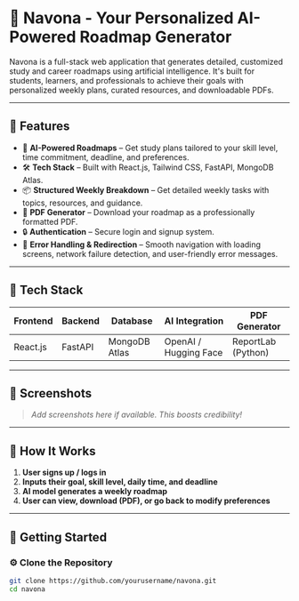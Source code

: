 # 🚀 Navona - Your Personalized AI-Powered Roadmap Generator

Navona is a full-stack web application that generates detailed, customized study and career roadmaps using artificial intelligence. It's built for students, learners, and professionals to achieve their goals with personalized weekly plans, curated resources, and downloadable PDFs.

---

## 🌟 Features

- 🧠 **AI-Powered Roadmaps** – Get study plans tailored to your skill level, time commitment, deadline, and preferences.
- 🛠️ **Tech Stack** – Built with React.js, Tailwind CSS, FastAPI, MongoDB Atlas.
- 📦 **Structured Weekly Breakdown** – Get detailed weekly tasks with topics, resources, and guidance.
- 📄 **PDF Generator** – Download your roadmap as a professionally formatted PDF.
- 🔒 **Authentication** – Secure login and signup system.
- 🔁 **Error Handling & Redirection** – Smooth navigation with loading screens, network failure detection, and user-friendly error messages.

---

## 🧰 Tech Stack

| Frontend  | Backend   | Database        | AI Integration     | PDF Generator |
|-----------|-----------|------------------|---------------------|---------------|
| React.js  | FastAPI   | MongoDB Atlas    | OpenAI / Hugging Face | ReportLab (Python) |

---

## 📸 Screenshots

> _Add screenshots here if available. This boosts credibility!_

---

## 🚦 How It Works

1. **User signs up / logs in**
2. **Inputs their goal, skill level, daily time, and deadline**
3. **AI model generates a weekly roadmap**
4. **User can view, download (PDF), or go back to modify preferences**

---

## 🚀 Getting Started

### ⚙️ Clone the Repository

```bash
git clone https://github.com/yourusername/navona.git
cd navona
